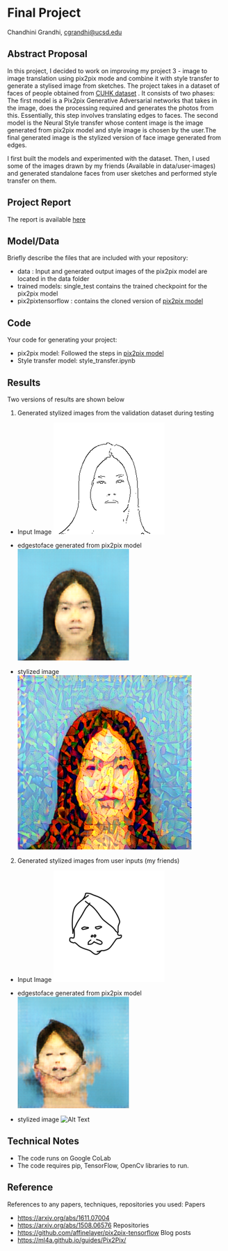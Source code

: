 # Final Project

Chandhini Grandhi, cgrandhi@ucsd.edu


## Abstract Proposal

In this project, I decided to work on improving my project 3 - image to image translation using pix2pix mode and combine it with style transfer to generate a stylised image from sketches. The project takes in a dataset of faces of people obtained from [CUHK dataset](http://mmlab.ie.cuhk.edu.hk/archive/facesketch.html) . It consists of two phases: The first model is a Pix2pix Generative Adversarial networks that takes in the image, does the processing required and generates the photos from this. Essentially, this step involves translating edges to faces. The second model is the Neural Style transfer whose content image is the image generated from pix2pix model and style image is chosen by the user.The final generated image is the stylized version of face image generated from edges. 

I first built the models and experimented with the dataset. Then, I used some of the images drawn by my friends (Available in data/user-images) and generated standalone faces from user sketches and performed style transfer on them.


## Project Report

The report is available [here](https://github.com/ucsd-ml-arts/ml-art-final-chandhini-g-1/tree/master/report)


## Model/Data

Briefly describe the files that are included with your repository:
- data : Input and generated output images of the pix2pix model are located in the data folder
- trained models: single_test contains the trained checkpoint for the pix2pix model
- pix2pixtensorflow : contains the cloned version of [pix2pix model](https://github.com/affinelayer/pix2pix-tensorflow)


## Code

Your code for generating your project:
- pix2pix model: Followed the steps in [pix2pix model](https://github.com/affinelayer/pix2pix-tensorflow)
- Style transfer model: style_transfer.ipynb

## Results

Two versions of results are shown below
1. Generated stylized images from the validation dataset during testing
- Input Image 
![Alt Text](https://github.com/ucsd-ml-arts/ml-art-final-chandhini-g-1/blob/master/faces_test/images/f-021-01-inputs.png)

- edgestoface generated from pix2pix model 
![Alt Text](https://github.com/ucsd-ml-arts/ml-art-final-chandhini-g-1/blob/master/faces_test/images/f-021-01-outputs.png)

- stylized image
![Alt Text](https://github.com/ucsd-ml-arts/ml-art-final-chandhini-g-1/blob/master/style_transfer_results/_at_iteration_19.png)

2. Generated stylized images from user inputs (my friends)
- Input Image 
![Alt Text](https://github.com/ucsd-ml-arts/ml-art-final-chandhini-g-1/blob/master/data/user-images/resized/autodraw-3.png)

- edgestoface generated from pix2pix model 
![Alt Text](https://github.com/ucsd-ml-arts/ml-art-final-chandhini-g-1/blob/master/data/user-images/output/output-autodraw3.png)

- stylized image
![Alt Text](https://github.com/ucsd-ml-arts/generative-visual-chandhini-g/blob/master/Images/5epochs.png)

## Technical Notes

- The code runs on Google CoLab
- The code requires pip, TensorFlow, OpenCv libraries to run.


## Reference

References to any papers, techniques, repositories you used:
Papers
- https://arxiv.org/abs/1611.07004
- https://arxiv.org/abs/1508.06576
Repositories
- https://github.com/affinelayer/pix2pix-tensorflow
Blog posts
- https://ml4a.github.io/guides/Pix2Pix/
